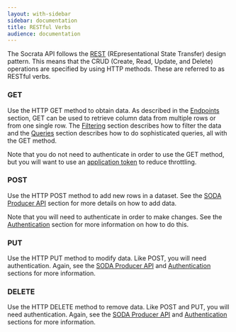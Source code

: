 ```yaml
---
layout: with-sidebar
sidebar: documentation 
title: RESTful Verbs
audience: documentation
---
```


The Socrata API follows the [REST](http://en.wikipedia.org/wiki/Representational_state_transfer) (REpresentational State Transfer) design pattern. This means that the CRUD (Create, Read, Update, and Delete) operations are specified by using HTTP methods. These are referred to as RESTful verbs.

### GET

Use the HTTP GET method to obtain data. As described in the [Endpoints](/docs/endpoints.html) section, GET can be used to retrieve column data from multiple rows or from one single row. The [Filtering](/docs/filtering.html) section describes how to filter the data and the [Queries](/docs/queries/) section describes how to do sophisticated queries, all with the GET method. 

Note that you do not need to authenticate in order to use the GET method, but you will want to use an [application token](/docs/app-tokens.html) to reduce throttling.

### POST

Use the HTTP POST method to add new rows in a dataset. See the [SODA Producer API](/publishers/soda-producer/soda-producer-basics.html) section for more details on how to add data.

Note that you will need to authenticate in order to make changes. See the [Authentication](/docs/authentication.html) section for more information on how to do this.

### PUT

Use the HTTP PUT method to modify data. Like POST, you will need authentication. Again, see the [SODA Producer API](/publishers/soda-producer/soda-producer-basics.html) and [Authentication](/docs/authentication.html) sections for more information.

### DELETE

Use the HTTP DELETE method to remove data. Like POST and PUT, you will need authentication. Again, see the [SODA Producer API](/publishers/soda-producer/soda-producer-basics.html) and [Authentication](/docs/authentication.html) sections for more information.
